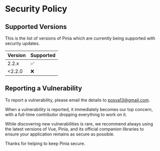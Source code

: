 # Security Policy

## Supported Versions

This is the list of versions of Pinia which are
currently being supported with security updates.

| Version   | Supported          |
| --------- | ------------------ |
| 2.2.x     | :white_check_mark: |
| &lt;2.2.0 | :x:                |

## Reporting a Vulnerability

To report a vulnerability, please email the details to <posva13@gmail.com>.

When a vulnerability is reported, it immediately becomes our top concern, with a full-time contributor dropping everything to work on it.

While discovering new vulnerabilities is rare, we recommend always using the latest versions of Vue, Pinia, and its official companion libraries to ensure your application remains as secure as possible.

Thanks for helping to keep Pinia secure.
